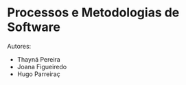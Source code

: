 # Processos e Metodologias de Software

Autores:
* Thayná Pereira
* Joana Figueiredo
* Hugo Parreiraç
